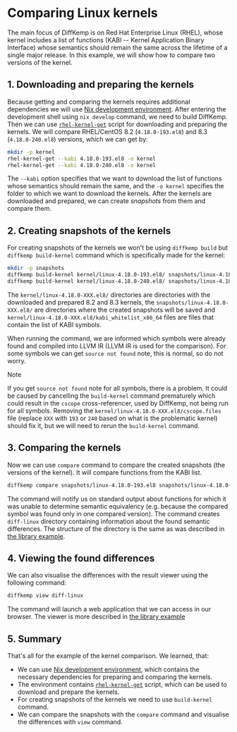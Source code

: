 # Comparing Linux kernels

The main focus of DiffKemp is on Red Hat Enterprise Linux (RHEL), whose kernel
includes a list of functions (KABI -- Kernel Application Binary Interface)
whose semantics should remain the same across the lifetime of a single major
release. In this example, we will show how to compare two versions of the
kernel.

## 1. Downloading and preparing the kernels

Because getting and comparing the kernels requires additional dependencies
we will use [Nix development environment](../development.md#nix-as-development-environment).
After entering the development shell using `nix develop` command, we need to
build DiffKemp. Then we can use [`rhel-kernel-get`](https://github.com/viktormalik/rhel-kernel-get)
script for downloading and preparing the kernels. We will compare RHEL/CentOS
8.2 (`4.18.0-193.el8`) and 8.3 (`4.18.0-240.el8`) versions, which we can get by:

```sh
mkdir -p kernel
rhel-kernel-get --kabi 4.18.0-193.el8 -o kernel
rhel-kernel-get --kabi 4.18.0-240.el8 -o kernel
```

The `--kabi` option specifies that we want to download the list of functions
whose semantics should remain the same, and the `-o kernel` specifies the folder
to which we want to download the kernels. After the kernels are downloaded and
prepared, we can create *snapshots* from them and compare them.

## 2. Creating snapshots of the kernels

For creating snapshots of the kernels we won't be using `diffkemp build`
but `diffkemp build-kernel` command which is specifically made for the kernel:

```sh
mkdir -p snapshots
diffkemp build-kernel kernel/linux-4.18.0-193.el8/ snapshots/linux-4.18.0-193.el8/ kernel/linux-4.18.0-193.el8/kabi_whitelist_x86_64
diffkemp build-kernel kernel/linux-4.18.0-240.el8/ snapshots/linux-4.18.0-240.el8/ kernel/linux-4.18.0-240.el8/kabi_whitelist_x86_64
```

The `kernel/linux-4.18.0-XXX.el8/` directories are directories with
the downloaded and prepared 8.2 and 8.3 kernels,
the `snapshots/linux-4.18.0-XXX.el8/` are directories where the created
snapshots will be saved and `kernel/linux-4.18.0-XXX.el8/kabi_whitelist_x86_64`
files are files that contain the list of KABI symbols.

When running the command, we are informed which symbols were already found
and compiled into LLVM IR (LLVM IR is used for the comparison). For some
symbols we can get `source not found` note, this is normal, so do not worry.

> [!NOTE]
> If you get `source not found` note for all symbols, there is a problem.
> It could be caused by cancelling the `build-kernel` command prematurely
> which could result in the `cscope` cross-referencer, used by DiffKemp, not
> being run for all symbols. Removing the `kernel/linux-4.18.0-XXX.el8/cscope.files`
> file (replace `XXX` with `193` or `240` based on what is the problematic
> kernel) should fix it, but we will need to rerun the `build-kernel` command.

## 3. Comparing the kernels

Now we can use `compare` command to compare the created snapshots (the versions
of the kernel). It will compare functions from the KABI list.

```sh
diffkemp compare snapshots/linux-4.18.0-193.el8 snapshots/linux-4.18.0-240.el8 -o diff-linux
```

The command will notify us on standard output about functions for which it was
unable to determine semantic equivalency (e.g. because the compared symbol was
found only in one compared version). The command creates
`diff-linux` directory containing
information about the found semantic differences. The structure of the
directory is the same as was described in [the library example](musl_library.md#4-going-through-the-results).

## 4. Viewing the found differences

We can also visualise the differences with the result viewer using the following
command:

```sh
diffkemp view diff-linux
```

The command will launch a web application that we can access in our browser.
The viewer is more described in [the library example](musl_library.md#5-different-visualizations-of-the-differences)

## 5. Summary

That's all for the example of the kernel comparison. We learned, that:

- We can use [Nix development environment](../development.md#nix-as-development-environment),
  which contains the necessary dependencies for preparing and comparing the
  kernels.
- The environment contains [`rhel-kernel-get`](https://github.com/viktormalik/rhel-kernel-get)
  script, which can be used to download and prepare the kernels.
- For creating snapshots of the kernels we need to use `build-kernel`
  command.
- We can compare the snapshots with the `compare` command and visualise the
  differences with `view` command.
